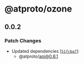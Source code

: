 # @atproto/ozone

## 0.0.2

### Patch Changes

- Updated dependencies [[`51fcba7`](https://github.com/bluesky-social/atproto/commit/51fcba7a7945c604fc50e9545850a12ef0ee6da6)]:
  - @atproto/api@0.8.1
